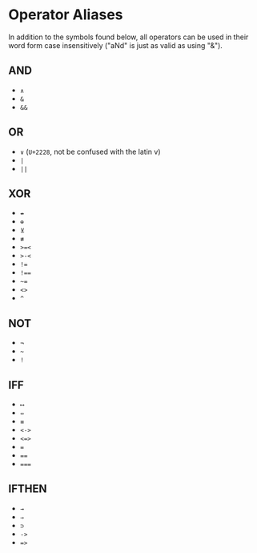 # Operator Aliases

In addition to the symbols found below,
all operators can be used in their word form case insensitively ("aNd" is just as valid as using "&").

## AND

- `∧`
- `&`
- `&&`

## OR

- `∨` (`U+2228`, not be confused with the latin v)
- `|`
- `||`

## XOR

- `↮`
- `⊕`
- `⊻`
- `≢`
- `>=<`
- `>-<`
- `!=`
- `!==`
- `~=`
- `<>`
- `^`

## NOT

- `¬`
- `~`
- `!`

## IFF

- `⟷`
- `⇔`
- `≡`
- `<->`
- `<=>`
- `=`
- `==`
- `===`

## IFTHEN

- `→`
- `⇒`
- `⊃`
- `->`
- `=>`
